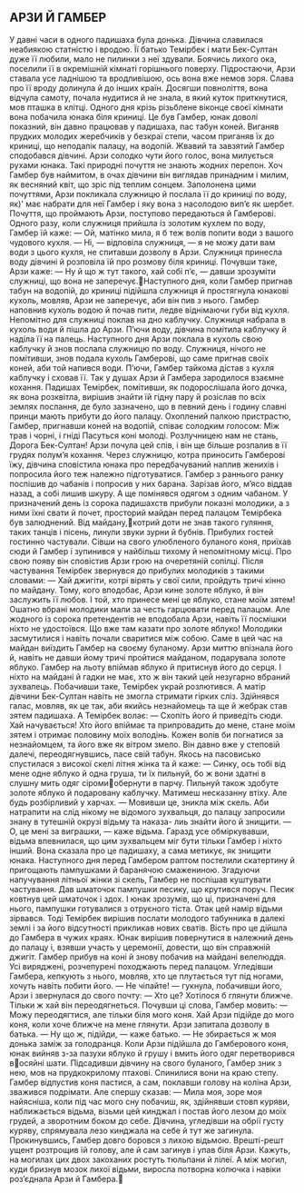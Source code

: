 ## АРЗИ Й ГАМБЕР
У давні часи в одного падишаха була донька. Дівчина славилася неабиякою статністю і вродою. Її батько Темірбек і мати Бек-Султан дуже її любили, мало не пилинки з неї здували. Боячись лихого ока, поселили її в окремішній кімнаті горішнього поверху.
Підростаючи, Арзи ставала усе ладнішою та вродливішою, ось вона вже немов зоря. Слава про її вроду долинула й до інших країн. Досягши повноліття, вона відчула самоту, почала нудитися й не знала, в який куток приткнутися, мов пташка в клітці. Одного дня крізь різьблене віконце своєї кімнати вона побачила юнака біля криниці. Це був Гамбер, юнак доволі показний, він давно працював у падишаха, пас табун коней. Виганяв прудких молодих жеребчиків у безкраї степи, часом приганяв їх до криниці, що неподалік палацу, на водопій.
Жвавий та завзятий Гамбер сподобався дівчині. Арзи солодко чути його голос, вона милується рухами юнака. Такі природні почуття не знають жодних перепон. Хоч Гамбер був наймитом, в очах дівчини він виглядав принадним і милим, як весняний квіт, що зріс під теплим сонцем. Заполонена цими почуттями, Арзи покликала служницю й послала її до криниці по воду, як)' має набрати для неї Гамбер і яку вона з насолодою вип’є як шербет.
Почуття, що проймають Арзи, поступово передаються й Гамберові. Одного разу, коли служниця прийшла із золотим кухлем по воду, Гамбер їй каже:
— Ой, матінко мила, я б теж волів попити води з вашого чудового кухля.
— Ні, — відповіла служниця, — я не можу дати вам води з цього кухля, не спитавши дозволу в Арзи.
Служниця принесла воду дівчині й розповіла їй про розмову біля криниці. Почувши таке, Арзи каже:
— Ну й що ж тут такого, хай собі п’є, — давши зрозуміти служниці, що вона не заперечує.Наступного дня, коли Гамбер пригнав табун на водопій, до криниці підійшла служниця й простягнула юнакові кухоль, мовляв, Арзи не заперечує, аби він пив з нього. Гамбер наповнив кухоль водою й почав пити, ледве віднімаючи губи від кухля. Непомітно для служниці поклав на дно каблучку. Служниця набрала в кухоль води й пішла до Арзи. П’ючи воду, дівчина помітила каблучку й наділа її на палець.
Наступного дня Арзи поклала в кухоль свою каблучку й знов послала служницю по воду. Служниця, нічого не помітивши, знов подала кухоль Гамберові, що саме пригнав своїх коней, аби той напився води. П’ючи, Гамбер тайкома дістав з кухля каблучку і сховав її.
Так у душах Арзи й Гамбера зародилося взаємне кохання.
Падишах Темірбек, помітивши, як подорослішала його дочка, як вона розквітла, вирішив знайти їй гідну пару й розіслав по всіх землях послання, де було зазначено, що в певний день і годину славні принци мають прибути до його палацу.
Охоплений палкою пристрастю, Гамбер, пригнавши коней на водопій, співає солодким голосом:
Між трав і чорні, і гніді Пасуться коні молоді.
Розлучницею нам не стань,
Дорога Бек-Султан!
Арзи почула цей спів, і він ще більше розпалив в її грудях полум’я кохання.
Через служницю, котра приносить Гамберові їжу, дівчина сповістила юнака про передбачуваний наплив женихів і попросила його теж належно підготуватися.
Гамбер з раннього ранку поспішив до чабанів і попросив у них барана. Зарізав його, м’ясо віддав назад, а собі лишив шкуру. А ще помінявся одягом з одним чабаном.
У призначений день із сорока падишахств прибули показні молодики, а з ними їхні свати й почет, просторий майдан перед палацом Темірбека був залюднений. Від майдану,котрий доти не знав такого гуляння, таких танців і пісень, линули звуки зурни й бубнів. Прибулих гостей гостинно частували.
Сівши на свого улюбленого буланого коня, приїхав сюди й Гамбер і зупинився у найбільш тихому й непомітному місці. Про свою появу він сповістив Арзи грою на очеретяній сопілці.
Після частування Темірбек звернувся до прибулих молодиків з такими словами:
— Хай джигіти, котрі вірять у свої сили, пройдуть тричі кінно по майдану. Тому, кого вподобає, Арзи кине золоте яблуко, й він заслужить її любов. І той, хто принесе мені це яблуко, стане моїм зятем!
Ошатно вбрані молодики мали за честь гарцювати перед палацом. Але жодного із сорока претендентів не вподобала Арзи, навіть її посмішки ніхто не удостоївся. Що вже там казати про золоте яблуко! Молодики засмутилися і навіть почали сваритися між собою.
Саме в цей час на майдан виїздить Гамбер на своєму буланому. Арзи миттю впізнала його й, навіть не давши йому тричі пройтися майданом, подарувала золоте яблуко. Гамбер на льоту впіймав яблуко й притиснув його до серця. І ніхто на майдані й гадки не має, хто ж він такий цей незугарно вбраний зухвалець.
Побачивши таке, Темірбек украй розлютився. А матір дівчини Бек-Султан навіть не змогла стримати гірких сліз. Здійнявся галас, мовляв, як це так, аби якийсь незнайомець та ще й жебрак став зятем падишаха. А Темірбек волає:
— Схопіть його й приведіть сюди. Хай начувається! Хто його впіймає та припровадить до мене, стане моїм зятем і отримає половину моїх володінь.
Кожен волів би погнатися за незнайомцем, та його вже як вітром змело. Він давно вже у степовій далечі, переодягнувшись, пасе свій табун.
Якось на пасовисько спустилася з високої скелі літня жінка та й каже:
— Синку, ось тобі від мене одне яблуко й одна груша, ти їх пильнуй, бо ж вони здатні в слушну мить одяг сіромиобернути в парчу. Пильнуй також здобуте золоте яблуко й подаровану каблучку. Матимеш несказанну втіху. Але будь розбірливий у харчах. — Мовивши це, зникла між скель.
Аби натрапити на слід нікому не відомого зухвальця, до палацу запросили знану в тутешній окрузі відьму та наказа- лиь знайти його й знищити.
— О, це мені за виграшки, — каже відьма.
Гаразд усе обміркувавши, відьма впевнилася, що цим зухвальцем міг бути тільки Гамбер і ніхто інший. Вона сказала про це падишаху, а сама метикує, як знищити юнака. Наступного дня перед Гамбером раптом постелили скатертину й пригощають пампушками й баранячою смажениною. Згадуючи напучування літньої жінки зі скель, Гамбер не поспішав куштувати частування. Дав шматочок пампушки песику, що крутився поруч. Песик ковтнув цей шматочок і здох. І юнак зрозумів, що ці, призначені для нього, пампушки готувалися з отруєного тіста.
Отак цей намір відьми зірвався.
Тоді Темірбек вирішив послати молодого табунника в далекі землі і за його відсутності прикликав нових сватів.
Вість про це дійшла до Гамбера в чужих краях. Юнак вирішив повернутися в належний день до палацу і, взявши участь у церемонії, довести, що він справжній джигіт.
Гамбер прибув на коні й знову побачив на майдані велелюддя. Усі виряджені, розчепурені походжають перед палацом. Угледівши Гамбера, кепкують з нього, мовляв, хто це плутається тут під ногами, хочуть навіть побити його.
— Не чіпайте! — гукнула, побачивши його, Арзи і звернулася до свого почту: — Хто це? Хотілося б глянути ближче. Тільки ж хай він переодягнеться.
Почувши ці слова, Гамбер мовить:
— Можу переодягтися, але тільки біля мого коня. Хай Арзи підійде до мого коня, коли хоче ближче на мене глянути.
Арзи запитала дозволу в батька.
— Ну що ж, підійди, — каже батько. — Не збирається ж
моя донька заміж за голодранця.
Коли Арзи підійшла до Гамберового коня, юнак вийняв з-за пазухи яблуко й грушу і вмить його одяг перетворився восяйні шати. Підсадивши дівчину на свого буланого, Гамбер зник з нею, мов на прудкокрилому птахові.
Спинилися вони на краю степу. Гамбер відпустив коня пастися, а сам, поклавши голову на коліна Арзи, зважився подрімати. Але спершу сказав:
— Мила моя, зоре моя найясніша, коли під час мого сну побачиш, як, здійнявши стовп куряви, наближається відьма, візьми цей кинджал і постав його лезом до моїх грудей, а зворотним боком до себе.
Дівчина, угледівши на обрії густу куряву, спрямувала лезо кинджала на себе й тут же загинула.
Прокинувшись, Гамбер довго боровся з лихою відьмою. Врешті-решт ущент розтрощив їй голову, але й сам загинув і упав біля Арзи.
Кажуть, на могилах цих двох закоханих ростуть тюльпани й лілеї. А між могил, куди бризнув мозок лихої відьми, виросла потворна колючка і навіки роз’єднала Арзи й Гамбера.
